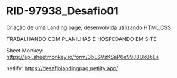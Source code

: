 # RID-97938_Desafio01
Criação de uma Landing page, desenvolvida utilizando HTML,CSS

TRABALHANDO COM PLANILHAS E HOSPEDANDO EM SITE

Sheet Monkey: https://api.sheetmonkey.io/form/3bLSVzKSaP6e99J8Uk86Ea

netlify: https://desafiolandingpag.netlify.app/
